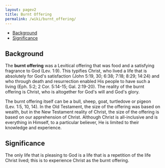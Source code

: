 ```yaml
---
layout: pagev2
title: Burnt Offering
permalink: /wiki/burnt_offering/
---
```

- [Background](#background)
- [Significance](#significance)

## Background

The **burnt offering** was a Levitical offering that was food and a satisfying fragrance to God (Lev. 1:9). This typifies Christ, who lived a life that is absolutely for God's satisfaction (John 5:19, 30; 6:38; 7:18; 8:29; 14:24) and who through death and resurrection enabled His people to have such a living (Eph. 5:2; 2 Cor. 5:14-15; Gal. 2:19-20). The reality of the burnt offering is Christ, who is altogether for God's will and God's glory.

The burnt offering itself can be a bull, sheep, goat, turtledove or pigeon (Lev. 1:5, 10, 14). In the Old Testament, the size of the offering was based on wealth, but in the New Testament reality of Christ, the size of the offering is based on our apprehension of Christ. Although Christ is all-inclusive and is everything in Himself, to a particular believer, He is limited to their knowledge and experience.

## Significance

The only life that is pleasing to God is a life that is a repetition of the life Christ lived; this is to experience Christ as the burnt offering. 